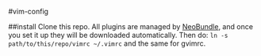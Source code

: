 #vim-config

##install
Clone this repo. All plugins are managed by [NeoBundle](https://github.com/Shougo/neobundle.vim), and once you set it up they will be downloaded automatically.
Then do: `ln -s path/to/this/repo/vimrc ~/.vimrc` and the same for gvimrc.
